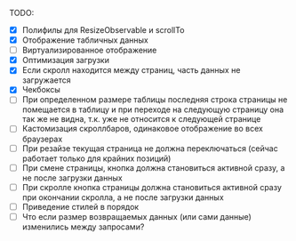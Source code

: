 TODO:

- [x] Полифилы для ResizeObservable и scrollTo
- [x] Отображение табличных данных
- [ ] Виртуализированное отображение
- [x] Оптимизация загрузки
- [x] Если скролл находится между страниц, часть данных не загружается
- [x] Чекбоксы
- [ ] При определенном размере таблицы последняя строка страницы не помещается в таблицу и при переходе на следующую страницу она так же не видна, т.к. уже не относится к следующей странице
- [ ] Кастомизация скроллбаров, одинаковое отображение во всех браузерах
- [ ] При резайзе текущая страница не должна переключаться (сейчас работает только для крайних позиций)
- [ ] При смене страницы, кнопка должна становиться активной сразу, а не после загрузки данных
- [ ] При скролле кнопка страницы должна становиться активной сразу при окончании скролла, а не после загрузки данных
- [ ] Приведение стилей в порядок
- [ ] Что если размер возвращаемых данных (или сами данные) изменились между запросами?
